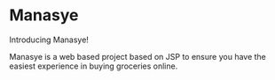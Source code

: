 # Manasye

Introducing Manasye!

Manasye is a web based project based on JSP to ensure you have the easiest experience in buying groceries online.
